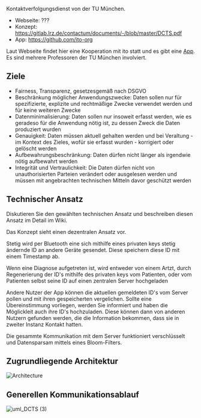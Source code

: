 Kontaktverfolgungsdienst von der TU München.

* Webseite: ???
* Konzept: https://gitlab.lrz.de/contactum/documents/-/blob/master/DCTS.pdf
* App: https://github.com/ito-org

Laut Webseite findet hier eine Kooperation mit ito statt und es gibt eine [App](https://www.ito-app.org/). Es sind mehrere Professoren der TU München involviert.

## Ziele
* Fairness, Transparenz, gesetzesgemäß nach DSGVO
* Beschränkung möglicher Anwendungszwecke: Daten sollen nur für  spezifizierte, explizite und rechtmäßige Zwecke verwendet werden und für keine weiteren Zwecke
* Datenminimalisierung: Daten sollen nur insoweit erfasst werden, wie es geradeso für die Anwendung nötig ist, zu dessen Zweck die Daten produziert wurden
* Genauigkeit: Daten müssen aktuell gehalten werden und bei Veraltung - im Kontext des Zieles, wofür sie erfasst wurden - korrigiert oder gelöscht werden
* Aufbewahrungsbeschränkung: Daten dürfen nicht länger als irgendwie nötig aufbewahrt werden
* Integrität und Vertraulichkeit: Die Daten dürfen nicht von unauthorisierten Parteien verändert oder ausgelesen werden und müssen mit angebrachten technischen Mitteln davor geschützt werden

## Technischer Ansatz
Diskutieren Sie den gewählten technischen Ansatz und beschreiben diesen Ansatz im Detail im Wiki.

Das Konzept sieht einen dezentralen Ansatz vor.

Stetig wird per Bluetooth eine sich mithilfe eines privaten keys stetig ändernde ID an andere Geräte gesendet. Diese speichern diese ID mit einem Timestamp ab.  
 
Wenn eine Diagnose aufgetreten ist, wird entweder von einem Artzt, durch Regenerierung der ID's mithilfe des privaten keys vom Patienten, oder vom Patienten selbst seine ID auf einen zentralen Server hochgeladen

Andere Nutzer der App können die aktuellen gemeldeten ID's vom Server pollen und mit ihren gespeicherten vergelichen. Sollte eine Übereinstimmung vorliegen, werden Sie informiert und haben die Möglickleit auch ihre ID's hochzuladen.
Diese können dann von anderen Nutzern gefunden werden, die die Information bekommen, dass sie in zweiter Instanz Kontakt hatten.

Die gesammte Kommunikation mit dem Server funktioniert verschlüsselt und Datensparsam mittels eines Bloom-Filters.

## Zugrundliegende Architektur
![Architecture](https://user-images.githubusercontent.com/4459428/80650567-87f45e80-8a74-11ea-950a-8a833e935226.png)
## Generellen Kommunikationsablauf
![uml_DCTS (3)](https://user-images.githubusercontent.com/4459428/80958477-6513d280-8e05-11ea-8d63-14c65dbe8d31.png)